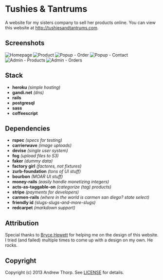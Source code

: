 # Tushies &amp; Tantrums

A website for my sisters company to sell her products online. You can view this
website at http://tushiesandtantrums.com.

## Screenshots

![Homepage](https://s3.amazonaws.com/andrewthorp-blog-pro/tushies-images/homepage.png)
![Product](https://s3.amazonaws.com/andrewthorp-blog-pro/tushies-images/product.png)
![Popup - Order](https://s3.amazonaws.com/andrewthorp-blog-pro/tushies-images/popup-order.png)
![Popup - Contact](https://s3.amazonaws.com/andrewthorp-blog-pro/tushies-images/popup-contact.png)
![Admin - Products](https://s3.amazonaws.com/andrewthorp-blog-pro/tushies-images/admin-products.png)
![Admin - Orders](https://s3.amazonaws.com/andrewthorp-blog-pro/tushies-images/admin-orders.png)

## Stack

* **heroku** _(simple hosting)_
* **gandi.net** _(dns)_
* **rails**
* **postgresql**
* **sass**
* **coffeescript**

## Dependencies

* **rspec** _(specs for testing)_
* **carrierwave** _(image uploads)_
* **devise** _(single user system)_
* **fog** _(upload files to S3)_
* **faker** _(dummy data)_
* **factory girl** _(factores, not fixtures)_
* **zurb-foundation** _(tons of UI stuff)_
* **bourbon** _(MOAR UI stuff)_
* **money-rails** _(easily handle monetizing integers)_
* **acts-as-taggable-on** _(categorize (tag) products)_
* **stripe** _(payments for developers)_
* **carmen-rails** _(where in the world is carmen san diego? state select)_
* **friendly id** _(slugs-slugs-and-more-slugs)_
* **redcarpet** _(markdown support)_

## Attribution

Special thanks to [Bryce Hewett](https://twitter.com/brycehewett) for helping me
on the design of this website. I tried (and failed) multiple times to come up
with a design on my own. He rocks.

## Copyright

Copyright (c) 2013 Andrew Thorp. See [LICENSE][] for details.

[license]: LICENSE
